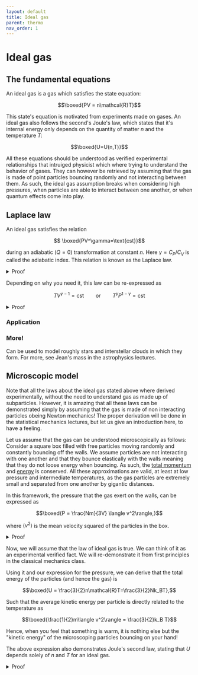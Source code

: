 ```yaml
---
layout: default
title: Ideal gas
parent: thermo
nav_order: 1
---
```


# Ideal gas

## The fundamental equations

An ideal gas is a gas which satisfies the state equation:

$$\boxed{PV = n\mathcal{R}T}$$

This state's equation is motivated from experiments made on gases. An ideal gas also follows the second's Joule's law, which states that it's internal energy only depends on the quantity of matter $n$ and the temperature $T$:

$$\boxed{U=U(n,T)}$$

All these equations should be understood as verified experimental relationships that intruiged physicist which where trying to understand the behavior of gases. They can however be retrieved by assuming that the gas is made of point particles bouncing randomly and not interacting between them. As such, the ideal gas assumption breaks when considering high pressures, when particles are able to interact between one another, or when quantum effects come into play.

## Laplace law

An ideal gas satisfies the relation

$$ \boxed{PV^\gamma=\text{cst}}$$

during an adiabatic ($Q=0$) transformation at constant $n$.
Here $\gamma=C_P/C_V$ is called the adiabatic index. This relation is known as the Laplace law.

<details>
  <summary>Proof</summary>
</details>

Depending on why you need it, this law can be re-expressed as

$$TV^{\gamma-1}=\text{cst}\qquad\text{or}\qquad T^\gamma P^{1-\gamma}=\text{cst}$$


<details>
  <summary>Proof</summary>

Starting from Laplace's law 
$PV^\gamma= \text{cst}$ and using the ideal gas law $P=\frac{n\mathcal{R}T}{V}$, one finds

$$ n\mathcal{R}T\frac{V^\gamma}{V} = n\mathcal{R}T V^{\gamma-1} = \text{cst}$$

as $n\mathcal{R}=\text{cst}$, 

$$T V^{\gamma-1} = \text{cst}$$

Now, we can use again the ideal gas law in this expression to replace $P$ and obtain

$$
\begin{aligned}
&T \left(\frac{n\mathcal{R}T}{P}\right)^{\gamma-1} = \text{cst}\\
&TT^{\gamma-1}(n\mathcal{R})^{\gamma-1} \frac{1}{P^{\gamma-1}} = \text{cst}\\
&T^{\gamma}P^{-(\gamma-1)} =\text{cst}\\
&T^{\gamma}P^{1-\gamma} =\text{cst}
\end{aligned}
$$

</details>

### Application

### More!

Can be used to model roughly stars and interstellar clouds in which they form.
For more, see Jean's mass in the astrophysics lectures.

## Microscopic model

Note that all the laws about the ideal gas stated above where derived experimentally, without the need to understand gas as made up of subparticles. However, it is amazing that all these laws can be demonstrated simply by assuming that the gas is made of non interacting particles obeing Newton mechanics! The proper derivation will be done in the statistical mechanics lectures, but let us give an introduction here, to have a feeling.

Let us assume that the gas can be understood microscopically as follows: 
Consider a square box filled with free particles moving randomly and constantly bouncing off the walls. We assume particles are not interacting with one another and that they bounce elastically with the walls meaning that they do not loose energy when bouncing. As such, the [total momentum](../../../meca/Newton/laws/) and [energy](../../../meca/Newton/energy/) is conserved. All these approximations are valid, at least at low pressure and intermediate temperatures, as the gas particles are extremely small and separated from one another by gigantic distances. 

In this framework, the pressure that the gas exert on the walls, can be expressed as

$$\boxed{P = \frac{Nm}{3V} \langle v^2\rangle,}$$

where $\langle v^2\rangle$ is the mean velocity squared of the particles in the box.

<details>
  <summary>Proof</summary>

When particles bounce on the walls, the collisions are supposed to be elastic, which mean that they do not loose energy and hence the length of their velocity vector remains the same. However, they direction of their velocity changes.

To get to the pressure, which is the force exerted by the particle over the wall's surface $(P=\|\vec{F}\|/S)$, we need to express the linear momentum they transfer to the walls as $\vec{F}=d\vec{p}/dt$.

The problem can be treated in full generality, which is a bit more complicated, so let us simplify it maximally in order to get an intuition of what is happening. A full satisfying treatment will be delayed to the statistical mechanics class. Consider then a single particle of velocity $\vec{v}=v_x \vec{u}_x$ bouncing back and forth between two walls of surface $S=L\times L$ in the $(y,z)$ plane, while the particle is moving in the single dimension $x$.

When it bounce of the wall, the length of the velocity will not change, but it's derection will, such that it goes from $\vec{v}$ before the collision, to $-\vec{v}$ after the collision. The total change of linear momentum is thus $\Delta \vec{p} = m\Delta \vec{v}= m(\vec{v}-(-\vec{v}))=2mv_x\vec{u}_x$ (you can convince yourself that this is true in general, even if the particle moves with a general velocity vector).

Let's assume that the particle is moving in a cubic box of length $L$, then the typical time between two collision is given by the time for the particle to go back and forth between two opposite walls. It will move a total distance of $2L$ at a velocity $v$, such that $v_x=2L/\Delta t \Rightarrow \Delta t=2L/v_x$.

The total force it will exert on a single wall, will hence be

$$\|\vec{F}\|=\frac{\| \Delta \vec{p}\|}{\Delta t} = \frac{2mv_x}{2L/v_x}= \frac{mv_x^2}{L}$$

Now, the pressure exerted by this single particle on the wall is

$$P_x= \frac{\|\vec{F}\|}{S}=\frac{mv_x^2}{L^3}=\frac{mv_x^2}{V}$$

Now assume we have a big number $N$ of particles doing the same thing in the 3 dimensions of space and in all random directions. Hence, each particle will exert a pressure $p$ on each wall, with mean velocity distributed along the 3 directions of space. As there is no reason why the particles should move faster in a direction than another, we have $\langle v_x^2 \rangle=\langle v_y^2\rangle=\langle v_z^2\rangle$. The length of the mean total velocity should then be $\langle v\rangle=(\langle v_x^2\rangle+\langle v_y^2\rangle+\langle v_z^2\rangle)=3\langle v_x^2\rangle$. Hence, $\langle v_x^2\rangle=\langle v^2\rangle/3$ and the total pressure $P$ exerted by all the particles on the wall is given by

$$P= N\langle p\rangle=\frac{N m\langle v_x^2\rangle}{V}=\frac{N m\langle v^2\rangle}{3V}$$

</details>

Now, we will assume that the law of ideal gas is true. We can think of it as an experimental verified fact. We will re-demonstrate it from first principles in the classical mechanics class.

Using it and our expression for the pressure, we can derive that the total energy of the particles (and hence the gas) is

$$\boxed{U = \frac{3}{2}n\mathcal{R}T=\frac{3}{2}Nk_BT},$$

Such that the average kinetic energy per particle is directly related to the temperature as

$$\boxed{\frac{1}{2}m\langle v^2\rangle = \frac{3}{2}k_B T}$$

Hence, when you feel that something is warm, it is nothing else but the "kinetic energy" of the microscoping particles bouncing on your hand!

The above expression also demonstrates Joule's second law, stating that $U$ depends solely of $n$ and $T$ for an ideal gas.

<details>
  <summary>Proof</summary>
  
The total mean kinetic energy is 

$$U=E_C =  \frac{N}{2}m \langle v^2\rangle$$

Multiplying the expression we obtained above for $P$ by the volume $V$, we have

$$PV =  \frac{N}{3} m \langle v^2\rangle$$

$$ PV = \frac{2}{3} \left(\frac{N}{2}m\langle v^2\rangle\right) = \frac{2}{3} U$$

Adding the ideal gas law

$$\frac{3}{2} n\mathcal{R}T = U$$

</details>

